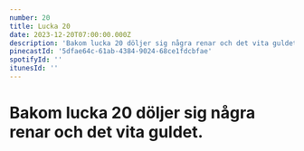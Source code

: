 ```yaml
---
number: 20
title: Lucka 20
date: 2023-12-20T07:00:00.000Z
description: 'Bakom lucka 20 döljer sig några renar och det vita guldet.'
pinecastId: '5dfae64c-61ab-4384-9024-68ce1fdcbfae'
spotifyId: ''
itunesId: ''
---
```


# Bakom lucka 20 döljer sig några renar och det vita guldet.

